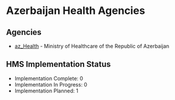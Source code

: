 # Azerbaijan Health Agencies

## Agencies

- [az_Health](az_Health/index.md) - Ministry of Healthcare of the Republic of Azerbaijan

## HMS Implementation Status

- Implementation Complete: 0
- Implementation In Progress: 0
- Implementation Planned: 1
